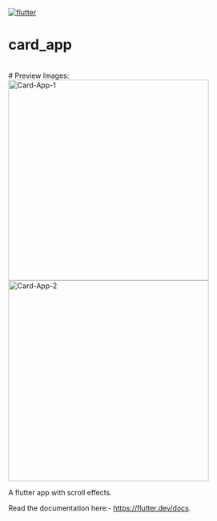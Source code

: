 <a href="https://imgbb.com/"><img src="https://i.ibb.co/rZmpPNy/flutter.png" alt="flutter" border="0" ></a>
# card_app
<br>
# Preview Images:
<br>
<a href="https://ibb.co/02DV5Qt"><img src="https://i.ibb.co/bmWRt7J/Card-App-1.jpg" alt="Card-App-1" border="0" height="400"></a>
<a href="https://ibb.co/4g0PCP6"><img src="https://i.ibb.co/FqdgcgS/Card-App-2.jpg" alt="Card-App-2" border="0" height="400"></a>
<br>

A flutter app with scroll effects.

Read the documentation here:- https://flutter.dev/docs.
